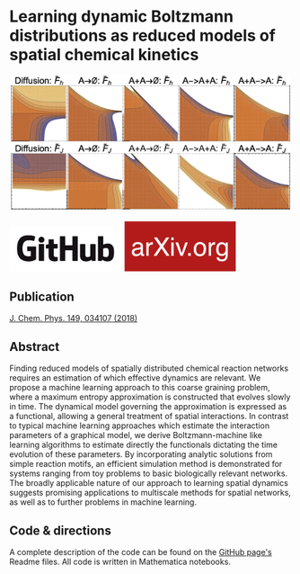 # Learning dynamic Boltzmann distributions as reduced models of spatial chemical kinetics

<img src="assets/jcp/fig_7.png" alt="drawing" width="500"/>

[<img src="assets/GitHub_Logo.png" alt="drawing" width="200"/>](https://github.com/physics-based-ml/DyBoltzReducedModelsPaper)
[<img src="assets/arXiv_Logo.png" alt="drawing" width="200"/>](https://arxiv.org/abs/1803.01063)

## Publication

[J. Chem. Phys. 149, 034107 (2018)](https://aip.scitation.org/doi/10.1063/1.5026403)

## Abstract

Finding reduced models of spatially distributed chemical reaction networks requires an estimation of which effective dynamics are relevant. We propose a machine learning approach to this coarse graining problem, where a maximum entropy approximation is constructed that evolves slowly in time. The dynamical model governing the approximation is expressed as a functional, allowing a general treatment of spatial interactions. In contrast to typical machine learning approaches which estimate the interaction parameters of a graphical model, we derive Boltzmann-machine like learning algorithms to estimate directly the functionals dictating the time evolution of these parameters. By incorporating analytic solutions from simple reaction motifs, an efficient simulation method is demonstrated for systems ranging from toy problems to basic biologically relevant networks. The broadly applicable nature of our approach to learning spatial dynamics suggests promising applications to multiscale methods for spatial networks, as well as to further problems in machine learning.

## Code & directions

A complete description of the code can be found on the [GitHub page's](https://github.com/physics-based-ml/DyBoltzReducedModelsPaper) Readme files. All code is written in Mathematica notebooks.